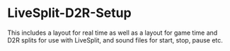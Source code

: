 # LiveSplit-D2R-Setup
This includes a layout for real time as well as a layout for game time and D2R splits for use with LiveSplit, and sound files for start, stop, pause etc.
